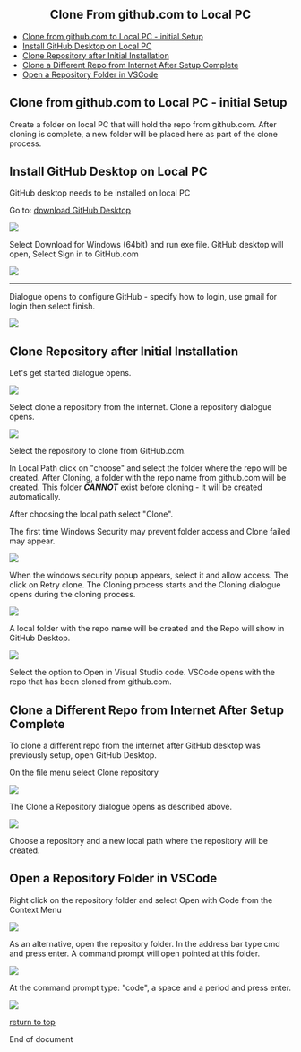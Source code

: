 <h2 align="center"> Clone From github.com to Local PC</h2>

- [Clone from github.com to Local PC - initial Setup](#clone-from-githubcom-to-local-pc---initial-setup)
- [Install GitHub Desktop on Local PC](#install-github-desktop-on-local-pc)
- [Clone Repository after Initial Installation](#clone-repository-after-initial-installation)
- [Clone a Different Repo from Internet After Setup Complete](#clone-a-different-repo-from-internet-after-setup-complete)
- [Open a Repository Folder in VSCode](#open-a-repository-folder-in-vscode)
## Clone from github.com to Local PC - initial Setup

Create a folder on local PC that will hold the repo from github.com. After cloning is complete, a new folder will be placed here as part of the clone process.

## Install GitHub Desktop on Local PC

GitHub desktop needs to be installed on local PC

Go to:
[download GitHub Desktop](https://desktop.github.com/)

![](GH_pull_images/01_Download_GitHub_Desktop.jpg)

Select Download for Windows (64bit) and run exe file. GitHub desktop will open, Select Sign in to GitHub.com

![](GH_pull_images/02_Sign_in_to_GitHub.com.jpg)

***

Dialogue opens to configure GitHub - specify how to login, use gmail for login then select finish.

![](GH_pull_images/03_Configure_Git.jpg)

## Clone Repository after Initial Installation

Let's get started dialogue opens.

![](GH_pull_images/04_Lets_get_started_dialogue.jpg)

Select clone a repository from the internet. Clone a repository dialogue opens.

![](GH_pull_images/05_clone_a_repository_dialogue.jpg)

Select the repository to clone from GitHub.com.

In Local Path click on "choose" and select the folder where the repo will be created. After Cloning, a folder with the repo name from github.com will be created. This folder ***CANNOT*** exist before cloning - it will be created automatically.

After choosing the local path select "Clone". 

The first time Windows Security may prevent folder access and Clone failed may appear.

![](GH_pull_images/06_Clone_failed_Retry_clone.jpg)

When the windows security popup appears, select it and allow access. The click on Retry clone. The Cloning process starts and the Cloning dialogue opens during the cloning process.

![](GH_pull_images/09_File_Cloning.jpg)

A local folder with the repo name will be created and the Repo will show in GitHub Desktop.

![](GH_pull_images/07_Open_in_VSCode.jpg)


Select the option to Open in Visual Studio code. VSCode opens with the repo that has been cloned from github.com.

## Clone a Different Repo from Internet After Setup Complete

To clone a different repo from the internet after GitHub desktop was previously setup, open GitHub Desktop.

On the file menu select Clone repository

![](GH_pull_images/08_File_Clone_Repository.jpg)

The Clone a Repository dialogue opens as described above. 

![](GH_pull_images/05_clone_a_repository_dialogue.jpg)

Choose a repository and a new local path where the repository will be created.

## Open a Repository Folder in VSCode

Right click on the repository folder and select Open with Code from the Context Menu

![](GH_pull_images/10_Select_open_with_Code_context_menu.jpg)

As an alternative, open the repository folder. In the address bar type cmd and press enter. A command prompt will open pointed at this folder.

![](GH_pull_images/11_type_cmd_at_command_prompt.jpg)

At the command prompt type: "code", a space and a period and press enter.

![](GH_pull_images/12_type_cmd._in_terminal.jpg)


[return to top](#clone-from-githubcom-to-local-pc---initial-setup)


End of document



